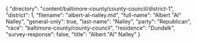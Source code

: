 {
  "directory": "content/baltimore-county/county-council/district-1",
  "district": 1,
  "filename": "albert-al-nalley.md",
  "full-name": "Albert \"Al\" Nalley",
  "general-only": true,
  "last-name": "Nalley",
  "party": "Republican",
  "race": "baltimore-county/county-council",
  "residence": "Dundalk",
  "survey-response": false,
  "title": "Albert \"Al\" Nalley"
}

